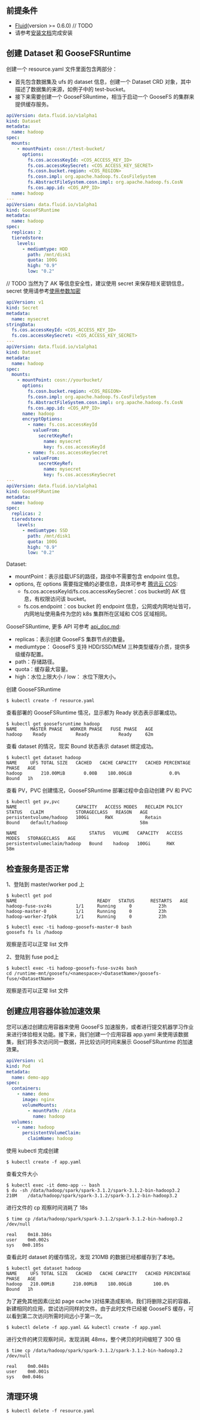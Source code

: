 ## 前提条件

- [Fluid](https://github.com/fluid-cloudnative/fluid)(version >= 0.6.0)
  // TODO
- 请参考[安装文档](../Introduction/goosefs_fluid_install-安装文档.md)完成安装

## 创建 Dataset 和 GooseFSRuntime

创建一个 resource.yaml 文件里面包含两部分：

- 首先包含数据集及 ufs 的 dataset 信息，创建一个 Dataset CRD 对象，其中描述了数据集的来源，如例子中的 test-bucket。
- 接下来需要创建一个 GooseFSRuntime，相当于启动一个 GooseFS 的集群来提供缓存服务。

```yaml
apiVersion: data.fluid.io/v1alpha1
kind: Dataset
metadata:
  name: hadoop
spec:
  mounts:
    - mountPoint: cosn://test-bucket/
      options:
        fs.cos.accessKeyId: <COS_ACCESS_KEY_ID>
        fs.cos.accessKeySecret: <COS_ACCESS_KEY_SECRET>
        fs.cosn.bucket.region: <COS_REGION>
        fs.cosn.impl: org.apache.hadoop.fs.CosFileSystem
        fs.AbstractFileSystem.cosn.impl: org.apache.hadoop.fs.CosN
        fs.cos.app.id: <COS_APP_ID>
  name: hadoop
---
apiVersion: data.fluid.io/v1alpha1
kind: GooseFSRuntime
metadata:
  name: hadoop
spec:
  replicas: 2
  tieredstore:
    levels:
      - mediumtype: HDD
        path: /mnt/disk1
        quota: 100G
        high: "0.9"
        low: "0.2"
```
// TODO
当然为了 AK 等信息安全性，建议使用 secret 来保存相关密钥信息，secret 使用请参考[使用参数加密](./goosefs_fluid_encryptOption-使用参数加密.md)

```yaml
apiVersion: v1
kind: Secret
metadata:
  name: mysecret
stringData:
  fs.cos.accessKeyId: <COS_ACCESS_KEY_ID>
  fs.cos.accessKeySecret: <COS_ACCESS_KEY_SECRET>
---
apiVersion: data.fluid.io/v1alpha1
kind: Dataset
metadata:
  name: hadoop
spec:
  mounts:
    - mountPoint: cosn://yourbucket/
      options:
        fs.cosn.bucket.region: <COS_REGION>
        fs.cosn.impl: org.apache.hadoop.fs.CosFileSystem
        fs.AbstractFileSystem.cosn.impl: org.apache.hadoop.fs.CosN
        fs.cos.app.id: <COS_APP_ID>
      name: hadoop
      encryptOptions:
        - name: fs.cos.accessKeyId
          valueFrom:
            secretKeyRef:
              name: mysecret
              key: fs.cos.accessKeyId
        - name: fs.cos.accessKeySecret
          valueFrom:
            secretKeyRef:
              name: mysecret
              key: fs.cos.accessKeySecret
---
apiVersion: data.fluid.io/v1alpha1
kind: GooseFSRuntime
metadata:
  name: hadoop
spec:
  replicas: 2
  tieredstore:
    levels:
      - mediumtype: SSD
        path: /mnt/disk1
        quota: 100G
        high: "0.9"
        low: "0.2"
```

Dataset:
- mountPoint：表示挂载UFS的路径，路径中不需要包含 endpoint 信息。
- options, 在 options 需要指定桶的必要信息，具体可参考 [腾讯云 COS](https://cloud.tencent.com/document/product/436/7751):
  - fs.cos.accessKeyId/fs.cos.accessKeySecret：cos bucket的 AK 信息，有权限访问该 bucket。
  - fs.cos.endpoint：cos bucket 的 endpoint 信息，公网或内网地址皆可，内网地址使用条件为您的 k8s 集群所在区域和 COS 区域相同。 
    
GooseFSRuntime, 更多 API 可参考 [api_doc.md](https://github.com/fluid-cloudnative/fluid/blob/master/docs/en/dev/api_doc.md):
- replicas：表示创建 GooseFS 集群节点的数量。
- mediumtype： GooseFS 支持 HDD/SSD/MEM 三种类型缓存介质，提供多级缓存配置。
- path：存储路径。
- quota：缓存最大容量。
- high：水位上限大小 / low： 水位下限大小。

创建 GooseFSRuntime

```shell
$ kubectl create -f resource.yaml
```

查看部署的 GooseFSRuntime 情况，显示都为 Ready 状态表示部署成功。

```shell
$ kubectl get goosefsruntime hadoop
NAME     MASTER PHASE   WORKER PHASE   FUSE PHASE   AGE
hadoop    Ready           Ready           Ready     62m
```

查看 dataset 的情况，现实 Bound 状态表示 dataset 绑定成功。

```shell
$ kubectl get dataset hadoop
NAME     UFS TOTAL SIZE   CACHED   CACHE CAPACITY   CACHED PERCENTAGE   PHASE   AGE
hadoop       210.00MiB       0.00B    180.00GiB              0.0%          Bound   1h
```

查看 PV，PVC 创建情况，GooseFSRuntime 部署过程中会自动创建 PV 和 PVC

```shell
$ kubectl get pv,pvc
NAME                      CAPACITY   ACCESS MODES   RECLAIM POLICY   STATUS   CLAIM            STORAGECLASS   REASON   AGE
persistentvolume/hadoop   100Gi      RWX            Retain           Bound    default/hadoop                           58m

NAME                           STATUS   VOLUME   CAPACITY   ACCESS MODES   STORAGECLASS   AGE
persistentvolumeclaim/hadoop   Bound    hadoop   100Gi      RWX                           58m
```

## 检查服务是否正常

1、登陆到 master/worker pod 上

```shell
$ kubectl get pod
NAME                              READY   STATUS      RESTARTS   AGE
hadoop-fuse-svz4s         1/1     Running     0          23h
hadoop-master-0           1/1     Running     0          23h
hadoop-worker-2fpbk       1/1     Running     0          23h
```

```shell
$ kubectl exec -ti hadoop-goosefs-master-0 bash
goosefs fs ls /hadoop
```

观察是否可以正常 list 文件

2、登陆到 fuse pod上

```shell
$ kubectl exec -ti hadoop-goosefs-fuse-svz4s bash
cd /runtime-mnt/goosefs/<namespace>/<DatasetName>/goosefs-fuse/<DatasetName>
```

观察是否可以正常 list 文件

## 创建应用容器体验加速效果

您可以通过创建应用容器来使用 GooseFS 加速服务，或者进行提交机器学习作业来进行体验相关功能。接下来，我们创建一个应用容器 app.yaml 来使用该数据集，我们将多次访问同一数据，并比较访问时间来展示 GooseFSRuntime 的加速效果。

```yaml
apiVersion: v1
kind: Pod
metadata:
  name: demo-app
spec:
  containers:
    - name: demo
      image: nginx
      volumeMounts:
        - mountPath: /data
          name: hadoop
  volumes:
    - name: hadoop
      persistentVolumeClaim:
        claimName: hadoop
```

使用 kubectl 完成创建

```shell
$ kubectl create -f app.yaml
```

查看文件大小

```shell
$ kubectl exec -it demo-app -- bash
$ du -sh /data/hadoop/spark/spark-3.1.2/spark-3.1.2-bin-hadoop3.2 
210M	/data/hadoop/spark/spark-3.1.2/spark-3.1.2-bin-hadoop3.2 
```

进行文件的 cp 观察时间消耗了 18s

```shell
$ time cp /data/hadoop/spark/spark-3.1.2/spark-3.1.2-bin-hadoop3.2 /dev/null

real	0m18.386s
user	0m0.002s
sys	  0m0.105s
```

查看此时 dataset 的缓存情况，发现 210MB 的数据已经都缓存到了本地。

```shell
$ kubectl get dataset hadoop
NAME     UFS TOTAL SIZE   CACHED   CACHE CAPACITY   CACHED PERCENTAGE   PHASE   AGE
hadoop   210.00MiB       210.00MiB    180.00GiB        100.0%           Bound   1h
```

为了避免其他因素(比如 page cache )对结果造成影响，我们将删除之前的容器，新建相同的应用，尝试访问同样的文件。由于此时文件已经被 GooseFS 缓存，可以看到第二次访问所需时间远小于第一次。

```shell
$ kubectl delete -f app.yaml && kubectl create -f app.yaml
```

进行文件的拷贝观察时间，发现消耗 48ms，整个拷贝的时间缩短了 300 倍

```shell
$ time cp /data/hadoop/spark/spark-3.1.2/spark-3.1.2-bin-hadoop3.2  /dev/null

real	0m0.048s
user	0m0.001s
sys	  0m0.046s
```

## 清理环境

```shell
$ kubectl delete -f resource.yaml
```

